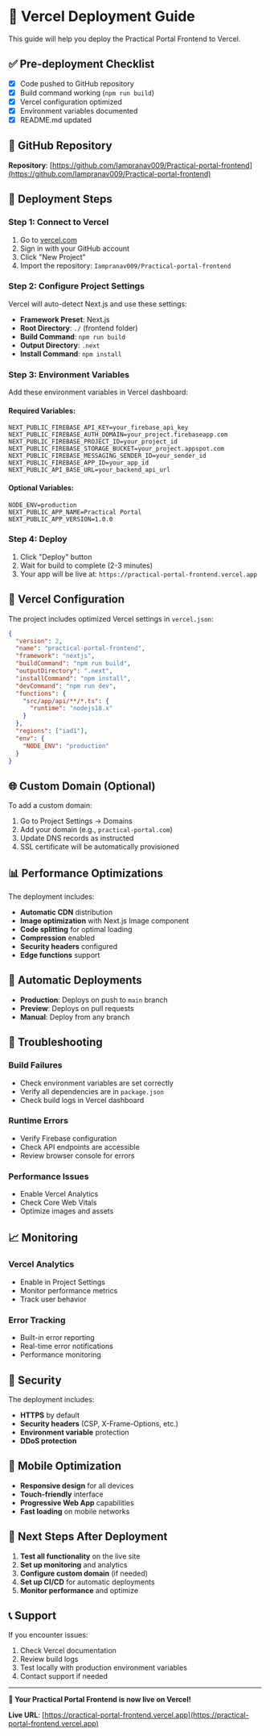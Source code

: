 # 🚀 Vercel Deployment Guide

This guide will help you deploy the Practical Portal Frontend to Vercel.

## ✅ Pre-deployment Checklist

- [x] Code pushed to GitHub repository
- [x] Build command working (`npm run build`)
- [x] Vercel configuration optimized
- [x] Environment variables documented
- [x] README.md updated

## 🔗 GitHub Repository

**Repository**: [https://github.com/Iampranav009/Practical-portal-frontend](https://github.com/Iampranav009/Practical-portal-frontend)

## 🚀 Deployment Steps

### Step 1: Connect to Vercel

1. Go to [vercel.com](https://vercel.com)
2. Sign in with your GitHub account
3. Click "New Project"
4. Import the repository: `Iampranav009/Practical-portal-frontend`

### Step 2: Configure Project Settings

Vercel will auto-detect Next.js and use these settings:

- **Framework Preset**: Next.js
- **Root Directory**: `./` (frontend folder)
- **Build Command**: `npm run build`
- **Output Directory**: `.next`
- **Install Command**: `npm install`

### Step 3: Environment Variables

Add these environment variables in Vercel dashboard:

#### Required Variables:
```env
NEXT_PUBLIC_FIREBASE_API_KEY=your_firebase_api_key
NEXT_PUBLIC_FIREBASE_AUTH_DOMAIN=your_project.firebaseapp.com
NEXT_PUBLIC_FIREBASE_PROJECT_ID=your_project_id
NEXT_PUBLIC_FIREBASE_STORAGE_BUCKET=your_project.appspot.com
NEXT_PUBLIC_FIREBASE_MESSAGING_SENDER_ID=your_sender_id
NEXT_PUBLIC_FIREBASE_APP_ID=your_app_id
NEXT_PUBLIC_API_BASE_URL=your_backend_api_url
```

#### Optional Variables:
```env
NODE_ENV=production
NEXT_PUBLIC_APP_NAME=Practical Portal
NEXT_PUBLIC_APP_VERSION=1.0.0
```

### Step 4: Deploy

1. Click "Deploy" button
2. Wait for build to complete (2-3 minutes)
3. Your app will be live at: `https://practical-portal-frontend.vercel.app`

## 🔧 Vercel Configuration

The project includes optimized Vercel settings in `vercel.json`:

```json
{
  "version": 2,
  "name": "practical-portal-frontend",
  "framework": "nextjs",
  "buildCommand": "npm run build",
  "outputDirectory": ".next",
  "installCommand": "npm install",
  "devCommand": "npm run dev",
  "functions": {
    "src/app/api/**/*.ts": {
      "runtime": "nodejs18.x"
    }
  },
  "regions": ["iad1"],
  "env": {
    "NODE_ENV": "production"
  }
}
```

## 🌐 Custom Domain (Optional)

To add a custom domain:

1. Go to Project Settings → Domains
2. Add your domain (e.g., `practical-portal.com`)
3. Update DNS records as instructed
4. SSL certificate will be automatically provisioned

## 📊 Performance Optimizations

The deployment includes:

- **Automatic CDN** distribution
- **Image optimization** with Next.js Image component
- **Code splitting** for optimal loading
- **Compression** enabled
- **Security headers** configured
- **Edge functions** support

## 🔄 Automatic Deployments

- **Production**: Deploys on push to `main` branch
- **Preview**: Deploys on pull requests
- **Manual**: Deploy from any branch

## 🐛 Troubleshooting

### Build Failures
- Check environment variables are set correctly
- Verify all dependencies are in `package.json`
- Check build logs in Vercel dashboard

### Runtime Errors
- Verify Firebase configuration
- Check API endpoints are accessible
- Review browser console for errors

### Performance Issues
- Enable Vercel Analytics
- Check Core Web Vitals
- Optimize images and assets

## 📈 Monitoring

### Vercel Analytics
- Enable in Project Settings
- Monitor performance metrics
- Track user behavior

### Error Tracking
- Built-in error reporting
- Real-time error notifications
- Performance monitoring

## 🔐 Security

The deployment includes:
- **HTTPS** by default
- **Security headers** (CSP, X-Frame-Options, etc.)
- **Environment variable** protection
- **DDoS protection**

## 📱 Mobile Optimization

- **Responsive design** for all devices
- **Touch-friendly** interface
- **Progressive Web App** capabilities
- **Fast loading** on mobile networks

## 🎯 Next Steps After Deployment

1. **Test all functionality** on the live site
2. **Set up monitoring** and analytics
3. **Configure custom domain** (if needed)
4. **Set up CI/CD** for automatic deployments
5. **Monitor performance** and optimize

## 📞 Support

If you encounter issues:

1. Check Vercel documentation
2. Review build logs
3. Test locally with production environment variables
4. Contact support if needed

---

**🎉 Your Practical Portal Frontend is now live on Vercel!**

**Live URL**: [https://practical-portal-frontend.vercel.app](https://practical-portal-frontend.vercel.app)
